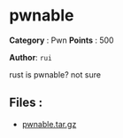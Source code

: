 # pwnable

**Category** : Pwn
**Points** : 500

**Author**: `rui`

rust is pwnable? not sure


## Files : 
 - [pwnable.tar.gz](./pwnable.tar.gz)


